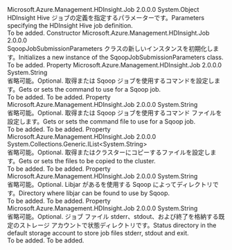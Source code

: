 <Type Name="SqoopJobSubmissionParameters" FullName="Microsoft.Azure.Management.HDInsight.Job.Models.SqoopJobSubmissionParameters">
  <TypeSignature Language="C#" Value="public class SqoopJobSubmissionParameters" />
  <TypeSignature Language="ILAsm" Value=".class public auto ansi beforefieldinit SqoopJobSubmissionParameters extends System.Object" />
  <TypeSignature Language="DocId" Value="T:Microsoft.Azure.Management.HDInsight.Job.Models.SqoopJobSubmissionParameters" />
  <TypeSignature Language="VB.NET" Value="Public Class SqoopJobSubmissionParameters" />
  <TypeSignature Language="F#" Value="type SqoopJobSubmissionParameters = class" />
  <AssemblyInfo>
    <AssemblyName>Microsoft.Azure.Management.HDInsight.Job</AssemblyName>
    <AssemblyVersion>2.0.0.0</AssemblyVersion>
  </AssemblyInfo>
  <Base>
    <BaseTypeName>System.Object</BaseTypeName>
  </Base>
  <Interfaces />
  <Docs>
    <summary>
            <span data-ttu-id="203f2-101">HDInsight Hive ジョブの定義を指定するパラメーターです。</span><span class="sxs-lookup"><span data-stu-id="203f2-101">Parameters specifying the HDInsight Hive job definition.</span></span>
            </summary>
    <remarks>To be added.</remarks>
  </Docs>
  <Members>
    <Member MemberName=".ctor">
      <MemberSignature Language="C#" Value="public SqoopJobSubmissionParameters ();" />
      <MemberSignature Language="ILAsm" Value=".method public hidebysig specialname rtspecialname instance void .ctor() cil managed" />
      <MemberSignature Language="DocId" Value="M:Microsoft.Azure.Management.HDInsight.Job.Models.SqoopJobSubmissionParameters.#ctor" />
      <MemberSignature Language="VB.NET" Value="Public Sub New ()" />
      <MemberType>Constructor</MemberType>
      <AssemblyInfo>
        <AssemblyName>Microsoft.Azure.Management.HDInsight.Job</AssemblyName>
        <AssemblyVersion>2.0.0.0</AssemblyVersion>
      </AssemblyInfo>
      <Parameters />
      <Docs>
        <summary>
            <span data-ttu-id="203f2-102">SqoopJobSubmissionParameters クラスの新しいインスタンスを初期化します。</span><span class="sxs-lookup"><span data-stu-id="203f2-102">Initializes a new instance of the SqoopJobSubmissionParameters class.</span></span>
            </summary>
        <remarks>To be added.</remarks>
      </Docs>
    </Member>
    <Member MemberName="Command">
      <MemberSignature Language="C#" Value="public string Command { get; set; }" />
      <MemberSignature Language="ILAsm" Value=".property instance string Command" />
      <MemberSignature Language="DocId" Value="P:Microsoft.Azure.Management.HDInsight.Job.Models.SqoopJobSubmissionParameters.Command" />
      <MemberSignature Language="VB.NET" Value="Public Property Command As String" />
      <MemberSignature Language="F#" Value="member this.Command : string with get, set" Usage="Microsoft.Azure.Management.HDInsight.Job.Models.SqoopJobSubmissionParameters.Command" />
      <MemberType>Property</MemberType>
      <AssemblyInfo>
        <AssemblyName>Microsoft.Azure.Management.HDInsight.Job</AssemblyName>
        <AssemblyVersion>2.0.0.0</AssemblyVersion>
      </AssemblyInfo>
      <ReturnValue>
        <ReturnType>System.String</ReturnType>
      </ReturnValue>
      <Docs>
        <summary>
            <span data-ttu-id="203f2-103">省略可能。</span><span class="sxs-lookup"><span data-stu-id="203f2-103">Optional.</span></span> <span data-ttu-id="203f2-104">取得または Sqoop ジョブを使用するコマンドを設定します。</span><span class="sxs-lookup"><span data-stu-id="203f2-104">Gets or sets the command to use for a Sqoop job.</span></span>
            </summary>
        <value>To be added.</value>
        <remarks>To be added.</remarks>
      </Docs>
    </Member>
    <Member MemberName="File">
      <MemberSignature Language="C#" Value="public string File { get; set; }" />
      <MemberSignature Language="ILAsm" Value=".property instance string File" />
      <MemberSignature Language="DocId" Value="P:Microsoft.Azure.Management.HDInsight.Job.Models.SqoopJobSubmissionParameters.File" />
      <MemberSignature Language="VB.NET" Value="Public Property File As String" />
      <MemberSignature Language="F#" Value="member this.File : string with get, set" Usage="Microsoft.Azure.Management.HDInsight.Job.Models.SqoopJobSubmissionParameters.File" />
      <MemberType>Property</MemberType>
      <AssemblyInfo>
        <AssemblyName>Microsoft.Azure.Management.HDInsight.Job</AssemblyName>
        <AssemblyVersion>2.0.0.0</AssemblyVersion>
      </AssemblyInfo>
      <ReturnValue>
        <ReturnType>System.String</ReturnType>
      </ReturnValue>
      <Docs>
        <summary>
            <span data-ttu-id="203f2-105">省略可能。</span><span class="sxs-lookup"><span data-stu-id="203f2-105">Optional.</span></span> <span data-ttu-id="203f2-106">取得または Sqoop ジョブを使用するコマンド ファイルを設定します。</span><span class="sxs-lookup"><span data-stu-id="203f2-106">Gets or sets the command file to use for a Sqoop job.</span></span>
            </summary>
        <value>To be added.</value>
        <remarks>To be added.</remarks>
      </Docs>
    </Member>
    <Member MemberName="Files">
      <MemberSignature Language="C#" Value="public System.Collections.Generic.IList&lt;string&gt; Files { get; set; }" />
      <MemberSignature Language="ILAsm" Value=".property instance class System.Collections.Generic.IList`1&lt;string&gt; Files" />
      <MemberSignature Language="DocId" Value="P:Microsoft.Azure.Management.HDInsight.Job.Models.SqoopJobSubmissionParameters.Files" />
      <MemberSignature Language="VB.NET" Value="Public Property Files As IList(Of String)" />
      <MemberSignature Language="F#" Value="member this.Files : System.Collections.Generic.IList&lt;string&gt; with get, set" Usage="Microsoft.Azure.Management.HDInsight.Job.Models.SqoopJobSubmissionParameters.Files" />
      <MemberType>Property</MemberType>
      <AssemblyInfo>
        <AssemblyName>Microsoft.Azure.Management.HDInsight.Job</AssemblyName>
        <AssemblyVersion>2.0.0.0</AssemblyVersion>
      </AssemblyInfo>
      <ReturnValue>
        <ReturnType>System.Collections.Generic.IList&lt;System.String&gt;</ReturnType>
      </ReturnValue>
      <Docs>
        <summary>
            <span data-ttu-id="203f2-107">省略可能。</span><span class="sxs-lookup"><span data-stu-id="203f2-107">Optional.</span></span> <span data-ttu-id="203f2-108">取得またはクラスターにコピーするファイルを設定します。</span><span class="sxs-lookup"><span data-stu-id="203f2-108">Gets or sets the files to be copied to the cluster.</span></span>
            </summary>
        <value>To be added.</value>
        <remarks>To be added.</remarks>
      </Docs>
    </Member>
    <Member MemberName="LibDir">
      <MemberSignature Language="C#" Value="public string LibDir { get; set; }" />
      <MemberSignature Language="ILAsm" Value=".property instance string LibDir" />
      <MemberSignature Language="DocId" Value="P:Microsoft.Azure.Management.HDInsight.Job.Models.SqoopJobSubmissionParameters.LibDir" />
      <MemberSignature Language="VB.NET" Value="Public Property LibDir As String" />
      <MemberSignature Language="F#" Value="member this.LibDir : string with get, set" Usage="Microsoft.Azure.Management.HDInsight.Job.Models.SqoopJobSubmissionParameters.LibDir" />
      <MemberType>Property</MemberType>
      <AssemblyInfo>
        <AssemblyName>Microsoft.Azure.Management.HDInsight.Job</AssemblyName>
        <AssemblyVersion>2.0.0.0</AssemblyVersion>
      </AssemblyInfo>
      <ReturnValue>
        <ReturnType>System.String</ReturnType>
      </ReturnValue>
      <Docs>
        <summary>
            <span data-ttu-id="203f2-109">省略可能。</span><span class="sxs-lookup"><span data-stu-id="203f2-109">Optional.</span></span> <span data-ttu-id="203f2-110">Libjar があるを使用する Sqoop によってディレクトリです。</span><span class="sxs-lookup"><span data-stu-id="203f2-110">Directory where libjar can be found to use by Sqoop.</span></span>
            </summary>
        <value>To be added.</value>
        <remarks>To be added.</remarks>
      </Docs>
    </Member>
    <Member MemberName="StatusDir">
      <MemberSignature Language="C#" Value="public string StatusDir { get; set; }" />
      <MemberSignature Language="ILAsm" Value=".property instance string StatusDir" />
      <MemberSignature Language="DocId" Value="P:Microsoft.Azure.Management.HDInsight.Job.Models.SqoopJobSubmissionParameters.StatusDir" />
      <MemberSignature Language="VB.NET" Value="Public Property StatusDir As String" />
      <MemberSignature Language="F#" Value="member this.StatusDir : string with get, set" Usage="Microsoft.Azure.Management.HDInsight.Job.Models.SqoopJobSubmissionParameters.StatusDir" />
      <MemberType>Property</MemberType>
      <AssemblyInfo>
        <AssemblyName>Microsoft.Azure.Management.HDInsight.Job</AssemblyName>
        <AssemblyVersion>2.0.0.0</AssemblyVersion>
      </AssemblyInfo>
      <ReturnValue>
        <ReturnType>System.String</ReturnType>
      </ReturnValue>
      <Docs>
        <summary>
            <span data-ttu-id="203f2-111">省略可能。</span><span class="sxs-lookup"><span data-stu-id="203f2-111">Optional.</span></span> <span data-ttu-id="203f2-112">ジョブ ファイル stderr、stdout、および終了を格納する既定のストレージ アカウントで状態ディレクトリです。</span><span class="sxs-lookup"><span data-stu-id="203f2-112">Status directory in the default storage account to store job files stderr, stdout and exit.</span></span>
            </summary>
        <value>To be added.</value>
        <remarks>To be added.</remarks>
      </Docs>
    </Member>
  </Members>
</Type>